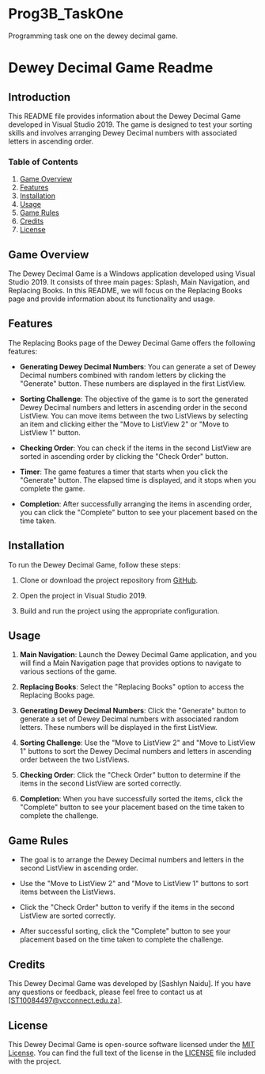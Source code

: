 # Prog3B_TaskOne
Programming task one on the dewey decimal game.
# Dewey Decimal Game Readme

## Introduction
This README file provides information about the Dewey Decimal Game developed in Visual Studio 2019. The game is designed to test your sorting skills and involves arranging Dewey Decimal numbers with associated letters in ascending order.

### Table of Contents
1. [Game Overview](#game-overview)
2. [Features](#features)
3. [Installation](#installation)
4. [Usage](#usage)
5. [Game Rules](#game-rules)
6. [Credits](#credits)
7. [License](#license)

## Game Overview
The Dewey Decimal Game is a Windows application developed using Visual Studio 2019. It consists of three main pages: Splash, Main Navigation, and Replacing Books. In this README, we will focus on the Replacing Books page and provide information about its functionality and usage.

## Features
The Replacing Books page of the Dewey Decimal Game offers the following features:

- **Generating Dewey Decimal Numbers**: You can generate a set of Dewey Decimal numbers combined with random letters by clicking the "Generate" button. These numbers are displayed in the first ListView.

- **Sorting Challenge**: The objective of the game is to sort the generated Dewey Decimal numbers and letters in ascending order in the second ListView. You can move items between the two ListViews by selecting an item and clicking either the "Move to ListView 2" or "Move to ListView 1" button.

- **Checking Order**: You can check if the items in the second ListView are sorted in ascending order by clicking the "Check Order" button.

- **Timer**: The game features a timer that starts when you click the "Generate" button. The elapsed time is displayed, and it stops when you complete the game.

- **Completion**: After successfully arranging the items in ascending order, you can click the "Complete" button to see your placement based on the time taken.

## Installation
To run the Dewey Decimal Game, follow these steps:

1. Clone or download the project repository from [GitHub](https://github.com/your-github-repository-url).

2. Open the project in Visual Studio 2019.

3. Build and run the project using the appropriate configuration.

## Usage
1. **Main Navigation**: Launch the Dewey Decimal Game application, and you will find a Main Navigation page that provides options to navigate to various sections of the game.

2. **Replacing Books**: Select the "Replacing Books" option to access the Replacing Books page.

3. **Generating Dewey Decimal Numbers**: Click the "Generate" button to generate a set of Dewey Decimal numbers with associated random letters. These numbers will be displayed in the first ListView.

4. **Sorting Challenge**: Use the "Move to ListView 2" and "Move to ListView 1" buttons to sort the Dewey Decimal numbers and letters in ascending order between the two ListViews.

5. **Checking Order**: Click the "Check Order" button to determine if the items in the second ListView are sorted correctly.

6. **Completion**: When you have successfully sorted the items, click the "Complete" button to see your placement based on the time taken to complete the challenge.

## Game Rules
- The goal is to arrange the Dewey Decimal numbers and letters in the second ListView in ascending order.

- Use the "Move to ListView 2" and "Move to ListView 1" buttons to sort items between the ListViews.

- Click the "Check Order" button to verify if the items in the second ListView are sorted correctly.

- After successful sorting, click the "Complete" button to see your placement based on the time taken to complete the challenge.

## Credits
This Dewey Decimal Game was developed by [Sashlyn Naidu]. If you have any questions or feedback, please feel free to contact us at [ST10084497@vcconnect.edu.za].

## License
This Dewey Decimal Game is open-source software licensed under the [MIT License](LICENSE). You can find the full text of the license in the [LICENSE](LICENSE) file included with the project.
